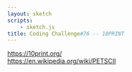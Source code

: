 ```yaml
---
layout: sketch
scripts: 
    - sketch.js
title: Coding Challenge#76 -- 10PRINT
---
```


<https://10print.org/>   
<https://en.wikipedia.org/wiki/PETSCII>   
